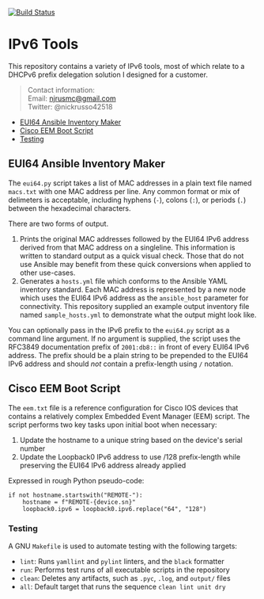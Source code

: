 [![Build Status](
https://travis-ci.com/nickrusso42518/ipv6-tools.svg?branch=master)](
https://travis-ci.com/nickrusso42518/ipv6-tools)

# IPv6 Tools
This repository contains a variety of IPv6 tools, most of which relate to
a DHCPv6 prefix delegation solution I designed for a customer.

> Contact information:\
> Email:    njrusmc@gmail.com\
> Twitter:  @nickrusso42518

  * [EUI64 Ansible Inventory Maker](#eui64-ansible-inventory-maker)
  * [Cisco EEM Boot Script](#cisco-eem-boot-script)
  * [Testing](#testing)

## EUI64 Ansible Inventory Maker
The `eui64.py` script takes a list of MAC addresses in a plain text file named
`macs.txt` with one MAC address per line. Any common format or mix of
delimeters is acceptable, including hyphens (`-`), colons (`:`),
or periods (`.`) between the hexadecimal characters.

There are two forms of output.
  1. Prints the original MAC addresses followed by the EUI64 IPv6 address
     derived from that MAC address on a singleline. This information is
     written to standard output as a quick visual check. Those that do not
     use Ansible may benefit from these quick conversions when applied to
     other use-cases.
  2. Generates a `hosts.yml` file which conforms to the Ansible YAML inventory
     standard. Each MAC address is represented by a new node which uses
     the EUI64 IPv6 address as the `ansible_host` parameter for connectivity.
     This repository supplied an example output inventory file named
     `sample_hosts.yml` to demonstrate what the output might look like.

You can optionally pass in the IPv6 prefix to the `eui64.py` script as a
command line argument. If no argument is supplied, the script uses the RFC3849
documentation prefix of `2001:db8::` in front of every EUI64 IPv6 address. The
prefix should be a plain string to be prepended to the EUI64 IPv6 address and
should *not* contain a prefix-length using `/` notation.

## Cisco EEM Boot Script
The `eem.txt` file is a reference configuration for Cisco IOS devices that
contains a relatively complex Embedded Event Manager (EEM) script. The
script performs two key tasks upon initial boot when necessary:
  1. Update the hostname to a unique string based on the device's serial number
  2. Update the Loopback0 IPv6 address to use /128 prefix-length while
     preserving the EUI64 IPv6 address already applied

Expressed in rough Python pseudo-code:

```
if not hostname.startswith("REMOTE-"):
    hostname = f"REMOTE-{device.sn}"
    loopback0.ipv6 = loopback0.ipv6.replace("64", "128")
```

### Testing
A GNU `Makefile` is used to automate testing with the following targets:
  * `lint`: Runs `yamllint` and `pylint` linters, and the `black` formatter
  * `run`: Performs test runs of all executable scripts in the repository
  * `clean`: Deletes any artifacts, such as `.pyc`, `.log`, and `output/` files
  * `all`: Default target that runs the sequence `clean lint unit dry`
